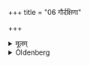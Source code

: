 +++
title = "06 गौर्दक्षिणा"

+++

<details><summary>मूलम्</summary>

गौर्दक्षिणा ६
</details>

<details><summary>Oldenberg</summary>

6. A cow constitutes the sacrificial fee.
</details>
